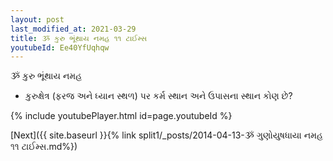 ```yaml
---
layout: post
last_modified_at: 2021-03-29
title: ૐ કુરુ ભૂંથાય નમહ ૧૧ ટાઈમ્સ
youtubeId: Ee40YfUqhqw
---
```

 
 
 ૐ કુરુ ભૂંથાય નમહ  
 
 -  કુરુક્ષેત્ર (ફરજ અને ધ્યાન સ્થળ) પર કર્મ સ્થાન અને ઉપાસના સ્થાન કોણ છે? 
 
  
 
  
 
 
 
 
 
 


{% include youtubePlayer.html id=page.youtubeId %}
 
[Next]({{ site.baseurl }}{% link  split1/_posts/2014-04-13-ૐ ગુણોયુષધાયા નમહ ૧૧ ટાઈમ્સ.md%})
 
